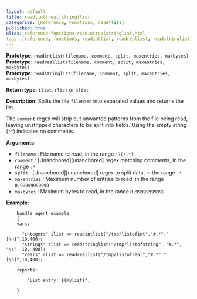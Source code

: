 ```yaml
---
layout: default
title: read[int|real|string]list
categories: [Reference, Functions, read*list]
published: true
alias: reference-functions-readintrealstringlist.html
tags: [reference, functions, readintlist, readreallist, readstringlist]
---
```


**Prototype**: `readintlist(filename, comment, split, maxentries, maxbytes)`<br>
**Prototype**: `readreallist(filename, comment, split, maxentries, maxbytes)`<br>
**Prototype**: `readstringlist(filename, comment, split, maxentries, maxbytes)`

**Return type**: `ilist`, `rlist` or `slist`

**Description**: Splits the file `filename` into separated 
values and returns the list.

The `comment` regex will strip out unwanted patterns from the file being read, 
leaving unstripped characters to be split into fields. Using the empty string 
(`""`) indicates no comments.

**Arguments**:

* `filename` : File name to read, in the range `"?(/.*)`
* `comment` : [Unanchored][unanchored] regex matching comments, in the range `.*`
* `split` : [Unanchored][unanchored] regex to split data, in the range `.*`
* `maxentries` : Maximum number of entries to read, in the range
`0,99999999999`
* `maxbytes` : Maximum bytes to read, in the range `0,99999999999`   

**Example**:

```cf3
    bundle agent example
    {     
    vars:

      "integers" ilist => readintlist("/tmp/listofint","#.*","[\n]",10,400);
      "strings" slist => readstringlist("/tmp/listofstring", "#.*", "\s", 10, 400);
      "reals" rlist => readreallist("/tmp/listofreal","#.*","[\n]",10,400);

    reports:

        "List entry: $(mylist)";

    }
```
